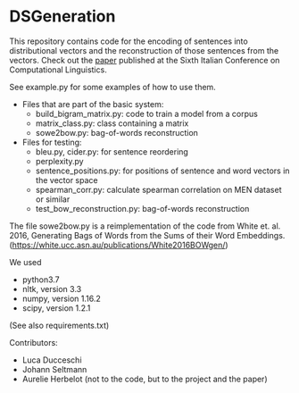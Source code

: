 # DSGeneration

This repository contains code for the encoding of sentences into distributional vectors and the reconstruction of those sentences from the vectors. Check out the [paper](http://ceur-ws.org/Vol-2481/paper65.pdf) published at the Sixth Italian Conference on Computational Linguistics.

See example.py for some examples of how to use them.

* Files that are part of the basic system:
  * build_bigram_matrix.py: code to train a model from a corpus
  * matrix_class.py: class containing a matrix
  * sowe2bow.py: bag-of-words reconstruction
* Files for testing:
  * bleu.py, cider.py: for sentence reordering
  * perplexity.py
  * sentence_positions.py: for positions of sentence and word vectors in the vector space
  * spearman_corr.py: calculate spearman correlation on MEN dataset or similar
  * test_bow_reconstruction.py: bag-of-words reconstruction

The file sowe2bow.py is a reimplementation of the code from White et. al. 2016, Generating Bags of Words from the Sums of their Word Embeddings. (https://white.ucc.asn.au/publications/White2016BOWgen/)


We used
* python3.7
* nltk, version 3.3
* numpy, version 1.16.2
* scipy, version 1.2.1

(See also requirements.txt)


Contributors:
* Luca Ducceschi
* Johann Seltmann
* Aurelie Herbelot (not to the code, but to the project and the paper)
